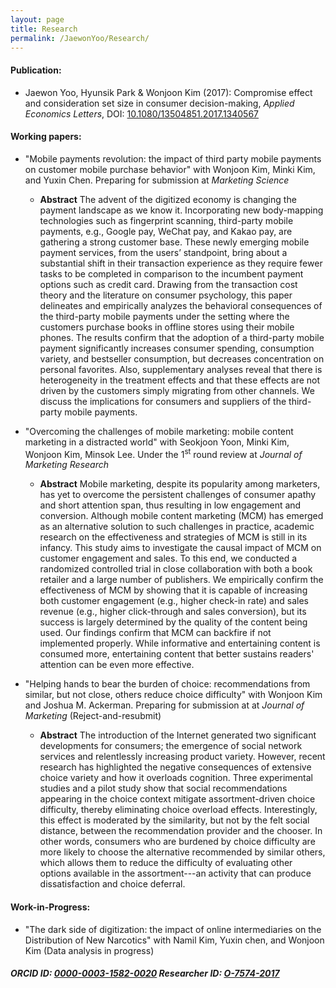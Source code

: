 ```yaml
---
layout: page
title: Research
permalink: /JaewonYoo/Research/
---
```


#### Publication:
* Jaewon Yoo, Hyunsik Park & Wonjoon Kim (2017): Compromise effect and consideration set size in consumer decision-making, _Applied Economics Letters_, DOI: [10.1080/13504851.2017.1340567](http://www.tandfonline.com/doi/abs/10.1080/13504851.2017.1340567)

#### Working papers:
* "Mobile payments revolution: the impact of third party mobile payments on customer mobile purchase behavior" with Wonjoon Kim, Minki Kim, and Yuxin Chen. Preparing for submission at _Marketing Science_
  * __Abstract__  The advent of the digitized economy is changing the payment landscape as we know it. Incorporating new body-mapping technologies such as fingerprint scanning, third-party mobile payments, e.g., Google pay, WeChat pay, and Kakao pay, are gathering a strong customer base. These newly emerging mobile payment services, from the users’ standpoint, bring about a substantial shift in their transaction experience as they require fewer tasks to be completed in comparison to the incumbent payment options such as credit card. Drawing from the transaction cost theory and the literature on consumer psychology, this paper delineates and empirically analyzes the behavioral consequences of the third-party mobile payments under the setting where the customers purchase books in offline stores using their mobile phones. The results confirm that the adoption of a third-party mobile payment significantly increases consumer spending, consumption variety, and bestseller consumption, but decreases concentration on personal favorites. Also, supplementary analyses reveal that there is heterogeneity in the treatment effects and that these effects are not driven by the customers simply migrating from other channels. We discuss the implications for consumers and suppliers of the third-party mobile payments.

* "Overcoming the challenges of mobile marketing: mobile content marketing in a distracted world" with Seokjoon Yoon, Minki Kim, Wonjoon Kim, Minsok Lee. Under the 1<sup>st</sup> round review at _Journal of Marketing Research_
  * __Abstract__  Mobile marketing, despite its popularity among marketers, has yet to overcome the persistent challenges of consumer apathy and short attention span, thus resulting in low engagement and conversion. Although mobile content marketing (MCM) has emerged as an alternative solution to such challenges in practice, academic research on the effectiveness and strategies of MCM is still in its infancy. This study aims to investigate the causal impact of MCM on customer engagement and sales. To this end, we conducted a randomized controlled trial in close collaboration with both a book retailer and a large number of publishers. We empirically confirm the effectiveness of MCM by showing that it is capable of increasing both customer engagement (e.g., higher check-in rate) and sales revenue (e.g., higher click-through and sales conversion), but its success is largely determined by the quality of the content being used. Our findings confirm that MCM can backfire if not implemented properly. While informative and entertaining content is consumed more, entertaining content that better sustains readers' attention can be even more effective.

* "Helping hands to bear the burden of choice: recommendations from similar, but not close, others reduce choice difficulty" with Wonjoon Kim and Joshua M. Ackerman. Preparing for submission at at _Journal of Marketing_ (Reject-and-resubmit)
  * __Abstract__  The introduction of the Internet generated two significant developments for consumers; the emergence of social network services and relentlessly increasing product variety. However, recent research has highlighted the negative consequences of extensive choice variety and how it overloads cognition. Three experimental studies and a pilot study show that social recommendations appearing in the choice context mitigate assortment-driven choice difficulty, thereby eliminating choice overload effects. Interestingly, this effect is moderated by the similarity, but not by the felt social distance, between the recommendation provider and the chooser. In other words, consumers who are burdened by choice difficulty are more likely to choose the alternative recommended by similar others, which allows them to reduce the difficulty of evaluating other options available in the assortment---an activity that can produce dissatisfaction and choice deferral.

#### Work-in-Progress:
* "The dark side of digitization: the impact of online intermediaries on the Distribution of New Narcotics" with Namil Kim, Yuxin chen, and Wonjoon Kim (Data analysis in progress)

##### ORCID ID: [0000-0003-1582-0020](http://orcid.org/0000-0003-1582-0020) Researcher ID: [O-7574-2017](http://www.researcherid.com/Workspace.action)
